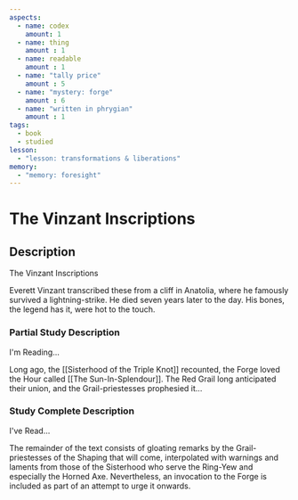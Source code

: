 ```yaml
---
aspects: 
  - name: codex
    amount: 1
  - name: thing
    amount : 1
  - name: readable
    amount : 1
  - name: "tally price"
    amount : 5
  - name: "mystery: forge"
    amount : 6
  - name: "written in phrygian"
    amount : 1
tags:
  - book
  - studied
lesson:
  - "lesson: transformations & liberations"
memory:
  - "memory: foresight"
---
```


# The Vinzant Inscriptions

## Description
The Vinzant Inscriptions

Everett Vinzant transcribed these from a cliff in Anatolia, where he famously survived a lightning-strike. He died seven years later to the day. His bones, the legend has it, were hot to the touch.
### Partial Study Description
I'm Reading...

Long ago, the [[Sisterhood of the Triple Knot]] recounted, the Forge loved the Hour called [[The Sun-In-Splendour]]. The Red Grail long anticipated their union, and the Grail-priestesses prophesied it...
### Study Complete Description
I've Read...

The remainder of the text consists of gloating remarks by the Grail-priestesses of the Shaping that will come, interpolated with warnings and laments from those of the Sisterhood who serve the Ring-Yew and especially the Horned Axe. Nevertheless, an invocation to the Forge is included as part of an attempt to urge it onwards.